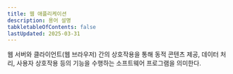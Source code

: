```yaml
---
title: 웹 애플리케이션
description: 용어 설명
tabkletableOfContents: false
lastUpdated: 2025-03-31
---
```


웹 서버와 클라이언트(웹 브라우저) 간의 상호작용을 통해 동적 콘텐츠 제공, 데이터 처리, 사용자 상호작용 등의 기능을 수행하는 소프트웨어 프로그램을 의미한다.